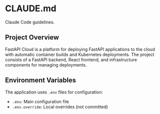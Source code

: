 # CLAUDE.md

Claude Code guidelines.

## Project Overview

FastAPI Cloud is a platform for deploying FastAPI applications to the cloud with automatic container builds and Kubernetes deployments. The project consists of a FastAPI backend, React frontend, and infrastructure components for managing deployments.

## Environment Variables

The application uses `.env` files for configuration:

- `.env`: Main configuration file
- `.env.override`: Local overrides (not committed)
